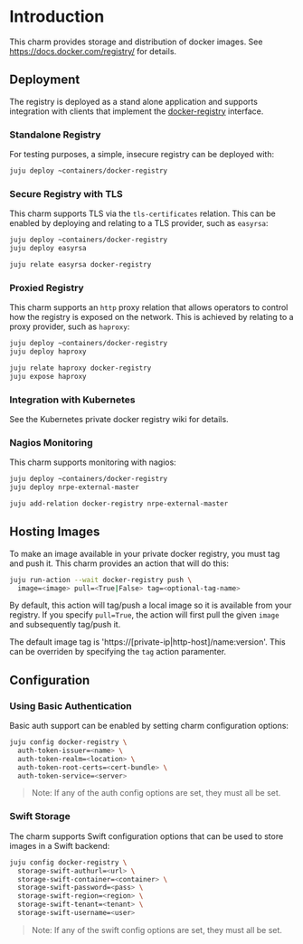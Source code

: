 # Introduction

This charm provides storage and distribution of docker images. See
https://docs.docker.com/registry/ for details.

## Deployment

The registry is deployed as a stand alone application and supports integration
with clients that implement the [docker-registry][interface] interface.

[interface]: https://github.com/juju-solutions/interface-docker-registry

### Standalone Registry

For testing purposes, a simple, insecure registry can be deployed with:

```bash
juju deploy ~containers/docker-registry
```

### Secure Registry with TLS

This charm supports TLS via the `tls-certificates` relation. This can
be enabled by deploying and relating to a TLS provider, such as `easyrsa`:

```bash
juju deploy ~containers/docker-registry
juju deploy easyrsa

juju relate easyrsa docker-registry
```

### Proxied Registry

This charm supports an `http` proxy relation that allows operators to
control how the registry is exposed on the network. This is achieved by
relating to a proxy provider, such as `haproxy`:

```bash
juju deploy ~containers/docker-registry
juju deploy haproxy

juju relate haproxy docker-registry
juju expose haproxy
```

### Integration with Kubernetes

See the Kubernetes private docker registry wiki for details.

### Nagios Monitoring

This charm supports monitoring with nagios:

```bash
juju deploy ~containers/docker-registry
juju deploy nrpe-external-master

juju add-relation docker-registry nrpe-external-master
```

## Hosting Images

To make an image available in your private docker registry, you must tag and
push it. This charm provides an action that will do this:

```bash
juju run-action --wait docker-registry push \
  image=<image> pull=<True|False> tag=<optional-tag-name>
```

By default, this action will tag/push a local image so it is available from
your registry. If you specify `pull=True`, the action will first pull the
given `image` and subsequently tag/push it.

The default image tag is 'https://[private-ip|http-host]/name:version'. This
can be overriden by specifying the `tag` action paramenter.

## Configuration

### Using Basic Authentication

Basic auth support can be enabled by setting charm configuration options:

```bash
juju config docker-registry \
  auth-token-issuer=<name> \
  auth-token-realm=<location> \
  auth-token-root-certs=<cert-bundle> \
  auth-token-service=<server>
```

>Note: If any of the auth config options are set, they must all be set.

### Swift Storage

The charm supports Swift configuration options that can be used to store
images in a Swift backend:

```bash
juju config docker-registry \
  storage-swift-authurl=<url> \
  storage-swift-container=<container> \
  storage-swift-password=<pass> \
  storage-swift-region=<region> \
  storage-swift-tenant=<tenant> \
  storage-swift-username=<user>
```

>Note: If any of the swift config options are set, they must all be set.
